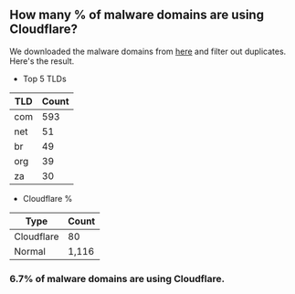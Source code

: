 ## How many % of malware domains are using Cloudflare?


We downloaded the malware domains from [here](https://urlhaus.abuse.ch) and filter out duplicates.
Here's the result.


[//]: # (start replacement)


- Top 5 TLDs

| TLD | Count |
| --- | --- |
| com | 593 |
| net | 51 |
| br | 49 |
| org | 39 |
| za | 30 |


- Cloudflare %

| Type | Count |
| --- | --- |
| Cloudflare | 80 |
| Normal | 1,116 |


### 6.7% of malware domains are using Cloudflare.